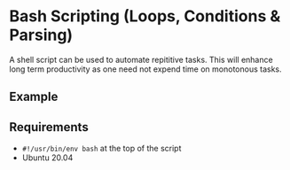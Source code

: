#	Bash Scripting (Loops, Conditions & Parsing)

A shell script can be used to automate repititive tasks. This will enhance long term productivity as one need not expend time on monotonous tasks.

## Example


## Requirements
- ```#!/usr/bin/env bash``` at the top of the script
- Ubuntu 20.04
